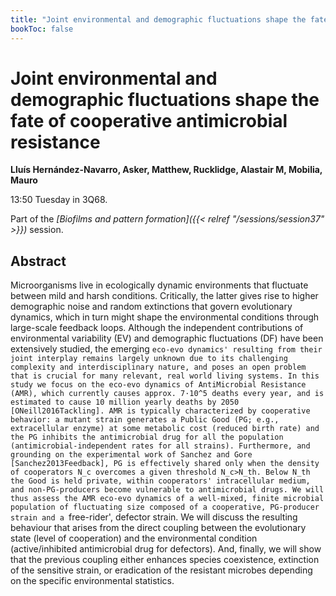```yaml
---
title: "Joint environmental and demographic fluctuations shape the fate of cooperative antimicrobial resistance"
bookToc: false
---
```


# Joint environmental and demographic fluctuations shape the fate of cooperative antimicrobial resistance

**Lluís Hernández-Navarro, Asker, Matthew, Rucklidge, Alastair M, Mobilia, Mauro**

13:50 Tuesday in 3Q68.

Part of the *[Biofilms and pattern formation]({{< relref "/sessions/session37" >}})* session.

## Abstract

Microorganisms live in ecologically dynamic environments that fluctuate between mild and harsh conditions. Critically, the latter gives rise to higher demographic noise and random extinctions that govern evolutionary dynamics, which in turn might shape the environmental conditions through large-scale feedback loops. Although the independent contributions of environmental variability (EV) and demographic fluctuations (DF) have been extensively studied, the emerging `eco-evo dynamics' resulting from their joint interplay remains largely unknown due to its challenging complexity and interdisciplinary nature, and poses an open problem that is crucial for many relevant, real world living systems.
In this study we focus on the eco-evo dynamics of AntiMicrobial Resistance (AMR), which currently causes approx. 7·10^5 deaths every year, and is estimated to cause 10 million yearly deaths by 2050 [ONeill2016Tackling]. AMR is typically characterized by cooperative behavior: a mutant strain generates a Public Good (PG; e.g., extracellular enzyme) at some metabolic cost (reduced birth rate) and the PG inhibits the antimicrobial drug for all the population (antimicrobial-independent rates for all strains). Furthermore, and grounding on the experimental work of Sanchez and Gore [Sanchez2013Feedback], PG is effectively shared only when the density of cooperators N_c overcomes a given threshold N_c>N_th. Below N_th the Good is held private, within cooperators' intracellular medium, and non-PG-producers become vulnerable to antimicrobial drugs.
We will thus assess the AMR eco-evo dynamics of a well-mixed, finite microbial population of fluctuating size composed of a cooperative, PG-producer strain and a `free-rider', defector strain. We will discuss the resulting behaviour that arises from the direct coupling between the evolutionary state (level of cooperation) and the environmental condition (active/inhibited antimicrobial drug for defectors). And, finally, we will show that the previous coupling either enhances species coexistence, extinction of the sensitive strain, or eradication of the resistant microbes depending on the specific environmental statistics.


